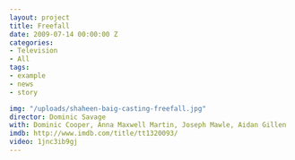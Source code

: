 ```yaml
---
layout: project
title: Freefall
date: 2009-07-14 00:00:00 Z
categories:
- Television
- All
tags:
- example
- news
- story

img: "/uploads/shaheen-baig-casting-freefall.jpg"
director: Dominic Savage
with: Dominic Cooper, Anna Maxwell Martin, Joseph Mawle, Aidan Gillen
imdb: http://www.imdb.com/title/tt1320093/
video: 1jnc3ib9gj
---
```


